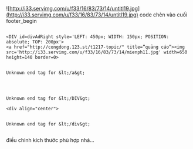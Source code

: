 ![http://i33.servimg.com/u/f33/16/83/73/14/untitl19.jpg](http://i33.servimg.com/u/f33/16/83/73/14/untitl19.jpg)
code chèn vào cuối footer\_begin

```

<DIV id=divAdRight style='LEFT: 450px; WIDTH: 150px; POSITION: absolute; TOP: 200px'>
<a href="http://congdong.123.st/t1217-topic/" title=”quảng cáo”><img src='http://i33.servimg.com/u/f33/16/83/73/14/mienph11.jpg' width=650 height=140 border=0>


Unknown end tag for &lt;/a&gt;




Unknown end tag for &lt;/DIV&gt;

<div align="center">


Unknown end tag for &lt;/div&gt;


```


điều chỉnh kích thước phù hợp nhá...